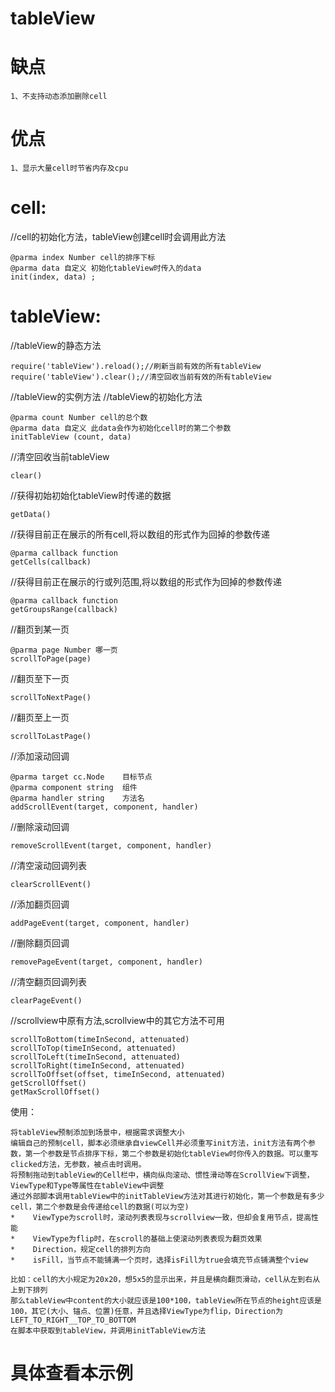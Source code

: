 # tableView

# 缺点
```
1、不支持动态添加删除cell
```
# 优点
```
1、显示大量cell时节省内存及cpu
```

# cell:
//cell的初始化方法，tableView创建cell时会调用此方法
```
@parma index Number cell的排序下标
@parma data 自定义 初始化tableView时传入的data
init(index, data) ;
```

# tableView:
 //tableView的静态方法
```
require('tableView').reload();//刷新当前有效的所有tableView
require('tableView').clear();//清空回收当前有效的所有tableView
```

 //tableView的实例方法
 //tableView的初始化方法
```
@parma count Number cell的总个数
@parma data 自定义 此data会作为初始化cell时的第二个参数
initTableView (count, data)
```

 //清空回收当前tableView
```
clear()
```

//获得初始初始化tableView时传递的数据
```
getData()
```

//获得目前正在展示的所有cell,将以数组的形式作为回掉的参数传递
```
@parma callback function 
getCells(callback)
```

//获得目前正在展示的行或列范围,将以数组的形式作为回掉的参数传递
```
@parma callback function 
getGroupsRange(callback)
```

//翻页到某一页
```
@parma page Number 哪一页
scrollToPage(page)
```

//翻页至下一页
```
scrollToNextPage()
```

//翻页至上一页
```
scrollToLastPage()
```

//添加滚动回调
```
@parma target cc.Node    目标节点
@parma component string  组件
@parma handler string    方法名
addScrollEvent(target, component, handler)
```

//删除滚动回调
```
removeScrollEvent(target, component, handler)
```

//清空滚动回调列表
```
clearScrollEvent()
```

//添加翻页回调
```
addPageEvent(target, component, handler)
```

//删除翻页回调
```
removePageEvent(target, component, handler)
```

//清空翻页回调列表
```
clearPageEvent()
```

//scrollview中原有方法,scrollview中的其它方法不可用
```
scrollToBottom(timeInSecond, attenuated)
scrollToTop(timeInSecond, attenuated)
scrollToLeft(timeInSecond, attenuated)
scrollToRight(timeInSecond, attenuated)
scrollToOffset(offset, timeInSecond, attenuated)
getScrollOffset()
getMaxScrollOffset() 
```

使用：
```
将tableView预制添加到场景中，根据需求调整大小
编辑自己的预制cell，脚本必须继承自viewCell并必须重写init方法，init方法有两个参数，第一个参数是节点排序下标，第二个参数是初始化tableView时你传入的数据。可以重写clicked方法，无参数，被点击时调用。
将预制拖动到tableView的Cell栏中，横向纵向滚动、惯性滑动等在ScrollView下调整，ViewType和Type等属性在tableView中调整
通过外部脚本调用tableView中的initTableView方法对其进行初始化，第一个参数是有多少cell，第二个参数是会传递给cell的数据(可以为空) 
*    ViewType为scroll时，滚动列表表现与scrollview一致，但却会复用节点，提高性能
*    ViewType为flip时，在scroll的基础上使滚动列表表现为翻页效果
*    Direction，规定cell的排列方向
*    isFill，当节点不能铺满一个页时，选择isFill为true会填充节点铺满整个view

比如：cell的大小规定为20x20，想5x5的显示出来，并且是横向翻页滑动，cell从左到右从上到下排列
那么tableView中content的大小就应该是100*100，tableView所在节点的height应该是100，其它(大小、锚点、位置)任意，并且选择ViewType为flip，Direction为LEFT_TO_RIGHT__TOP_TO_BOTTOM
在脚本中获取到tableView，并调用initTableView方法
```

# 具体查看本示例